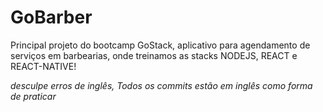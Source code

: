 # GoBarber
Principal projeto do bootcamp GoStack, aplicativo para agendamento de serviços em barbearias, onde treinamos as stacks NODEJS, REACT e REACT-NATIVE!

*desculpe erros de inglês, Todos os commits estão em inglês como forma de praticar*
